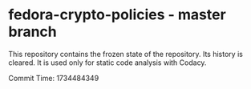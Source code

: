 # fedora-crypto-policies - master branch

This repository contains the frozen state of the repository.
Its history is cleared. It is used only for static code
analysis with Codacy.

Commit Time: 1734484349